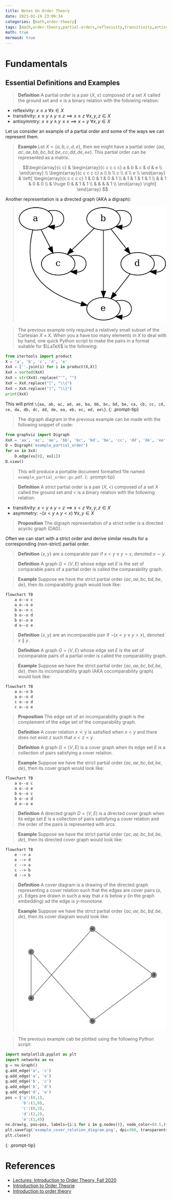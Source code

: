 ```yaml
---
title: Notes On Order Theory
date: 2023-02-19 23:09:34
categories: [math,order-theory]
tags: [math,order-theory,partial-orders,reflexivity,transitivity,antisymmtry,asymmetry,cartesian-product,binary-relation,relation,python,latex,directed-acyclic-graph,strict-partial-order,comparability,comparable-pairs,incomparable-pairs,comparability-graph,incomparability-graph,cocomparability-graph,cover-graph,cover-digraph,cover-diagram]
math: true
mermaid: true
---
```



# Fundamentals

## Essential Definitions and Examples

> **Definition**
> A partial order is a pair $(X, \leq)$ composed of a set $X$ called the ground set and $\leq$ is a binary relation with the following relation:
- reflexivity: $x \leq x\ \forall x \in X$
- transitivity: $x \leq y \land y \leq z \implies x \leq z\  \forall x,y,z \in X$
- antisymmtry: $x \leq y \land y \leq x \implies x = y\  \forall x,y \in X$

Let us consider an example of a partial order and some of the ways we can represent them.

> **Example**
> Let $X = \{a, b, c, d, e \}$, then we might have a partial order $\{aa, ac, ae, bb, bc, bd, be, cc, dd, de, ee\}$. This partial order can be represented as a matrix.
>
> $$\begin{array}{c c} &
\begin{array}{c c c c c} a & b & c & d & e \\
\end{array}
\\
\begin{array}{c c c c c}
a \\
b \\
c \\
d \\
e \\
\end{array}
&
\left[
\begin{array}{c c c c c}
1 & 0 & 1 & 0 & 1 \\
 & 1 & 1 & 1 & 1 \\
 &  & 1 & 0 & 0 \\
 & \huge 0 &  & 1 & 1 \\
 &  &  &  & 1 \\
\end{array}
\right]
\end{array}
$$
> 
Another representation is a directed graph (AKA a digraph):
> ![](/assets/images/example_digraph_representation_of_a_partial_order.png)

> The previous example only required a relatively small subset of the Cartesian $X \times X$. When you a have too many elements in $X$ to deal with by hand, one quick Python script to make the pairs in a format suitable for $\LaTeX$ is the following:
```python
from itertools import product
X = 'a', 'b', 'c', 'd', 'e'
XxX = [''.join(i) for i in product(X,X)]
XxX = sorted(XxX)
XxX = str(XxX).replace("'", "")
XxX = XxX.replace("[", "\\{")
XxX = XxX.replace("]", "\\}")
print(XxX)
```
This will print `\{aa, ab, ac, ad, ae, ba, bb, bc, bd, be, ca, cb, cc, cd, ce, da, db, dc, dd, de, ea, eb, ec, ed, ee\}`.
{: .prompt-tip}

> The digraph diagram in the previous example can be made with the following snippet of code:
```python
from graphviz import Digraph
XxX = 'aa', 'ac', 'ae', 'bb', 'bc', 'bd', 'be', 'cc', 'dd', 'de', 'ee'
D = Digraph('example_partial_order')
for xx in XxX:
    D.edge(xx[0], xx[1])
D.view()
```
> This will produce a portable document formatted file named `example_partial_order.gv.pdf`.
{: .prompt-tip}


> **Definition**
> A strict partial order is a pair $(X, <)$ composed of a set $X$ called the ground set and $<$ is a binary relation with the following relation:
- transitivity: $x < y \land y < z \implies x < z\  \forall x,y,z \in X$
- asymmetry: $\lnot (x < y \land y < x) \  \forall x,y \in X$

> **Proposition** The digraph representation of a strict order is a directed acyclic graph (DAG).

Often we can start with a strict order and derive similar results for a corresponding (non-strict) partial order.

> **Definition** $\{x,  y\}$ are a comparable pair if $x < y \lor y > x$, denoted $x \sim y$.

> **Definition** A graph $G = (V, E)$ whose edge set $E$ is the set of comparable pairs of a partial order is called the comparability graph.

> **Example** Suppose we have the strict partial order $\{ ac, ae, bc, bd, be, de\}$, then its comparability graph would look like:
```mermaid
flowchart TB
    a o--o c
    a o--o e
    b o--o c
    b o--o d
    b o--o e
    d o--o e
```

> **Definition** $\{x,  y\}$ are an incomparable pair if $\lnot (x < y \lor y > x)$, denoted $x \parallel y$.

> **Definition** A graph $G = (V, E)$ whose edge set $E$ is the set of incomparable pairs of a partial order is called the comparability graph.

> **Example** Suppose we have the strict partial order $\{ ac, ae, bc, bd, be, de\}$, then its incomparability graph (AKA cocomparability graph) would look like:
```mermaid
flowchart TB
    a o--o b
    a o--o d
    c o--o d
    c o--o e
```

> **Proposition** The edge set of an incomparability graph is the complement of the edge set of the comparability graph.

> **Definition** A cover relation $x \prec y$ is satisfied when $x < y$ and there does not exist $z$ such that $x < z < y$.

> **Definition** A graph $G = (V, E)$ is a cover graph when its edge set $E$ is a collection of pairs satisfying a cover relation.

> **Example** Suppose we have the strict partial order $\{ ac, ae, bc, bd, be, de\}$, then its cover graph would look like:
```mermaid
flowchart TB
    a o--o c
    a o--o e
    b o--o c
    b o--o d
    d o--o e
```

> **Definition** A directed graph $D = (V, E)$ is a directed cover graph when its edge set $E$ is a collection of pairs satisfying a cover relation and the order of the pairs is represented with arcs.

> **Example** Suppose we have the strict partial order $\{ ac, ae, bc, bd, be, de\}$, then its directed cover graph would look like:
```mermaid
flowchart TB
    e --> a
    e --> d
    c --> a
    c --> b
    d --> b
```


> **Definition** A cover diagram is a drawing of the directed graph representing a cover relation such that the edges are cover pairs $(x,y)$. Edges are drawn in such a way that $x$ is below $y$ (in the graph embedding) ad the edge is $y$-monotone.

> **Example** Suppose we have the strict partial order $\{ ac, ae, bc, bd, be, de\}$, then its cover diagram would look like:
![](/assets/images/example_cover_relation_diagram.png)

> The previous example cab be plotted using the following Python script:
```python
import matplotlib.pyplot as plt
import networkx as nx
g = nx.Graph()
g.add_edge('a', 'c')
g.add_edge('a', 'e')
g.add_edge('b', 'c')
g.add_edge('b', 'd')
g.add_edge('d', 'e')
pos = {'a':(0,1),
       'b':(1,0),
       'c':(0,3),
       'd':(2,2),
       'e':(1,4)}
nx.draw(g, pos=pos, labels={i:i for i in g.nodes()}, node_color=(0.5,)*3)
plt.savefig('example_cover_relation_diagram.png', dpi=300, transparent=True)
plt.close()
```
{: .prompt-tip}

# References
- [Lectures: Introduction to Order Theory, Fall 2020](https://www.youtube.com/playlist?list=PL5rqYzyihIQ0nzfnsEKxxedCpbNQoifgg)
- [Introduction to Order Theorie](https://page.math.tu-berlin.de/~felsner/Lehre/dsIII20-21.html)
- [Introduction to order theory](https://piotrmicek.staff.tcs.uj.edu.pl/introduction-to-order-theory-2020/)
